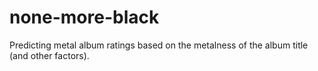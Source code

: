 # none-more-black
Predicting metal album ratings based on the metalness of the album title (and other factors).
